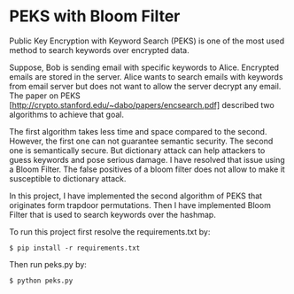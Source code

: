 # PEKS with Bloom Filter
Public Key Encryption with Keyword Search (PEKS) is one of the most used method to search keywords over
encrypted data. 

Suppose, Bob is sending email with specific keywords to Alice. Encrypted emails are stored
in the server. Alice wants to search emails with keywords from email server but does not want to allow the
server decrypt any email. The paper on PEKS [http://crypto.stanford.edu/~dabo/papers/encsearch.pdf]
described two algorithms to achieve that goal. 

The first algorithm takes less time and space compared to the second. However, the first one can not guarantee semantic security. The second one is semantically secure. But dictionary attack can help attackers to guess keywords and pose serious damage. I have resolved that issue using a Bloom Filter. The false positives of a bloom filter does not allow to make it susceptible to dictionary attack.

In this project, I have implemented the second algorithm of PEKS that originates form trapdoor permutations.
Then I have implemented Bloom Filter that is used to search keywords over the hashmap.



To run this project first resolve the requirements.txt by:

```shell
$ pip install -r requirements.txt
```

Then run peks.py by:

```shell
$ python peks.py
```